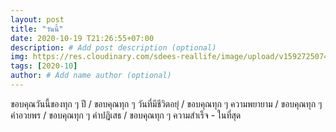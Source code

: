 ```yaml
---
layout: post
title: "วันนี้"
date: 2020-10-19 T21:26:55+07:00
description: # Add post description (optional)
img: https://res.cloudinary.com/sdees-reallife/image/upload/v1592725074/1517975396069.jpg # Add image post (optional)
tags: [2020-10]
author: # Add name author (optional)
---
```

ขอบคุณวันนี้ของทุก ๆ ปี / ขอบคุณทุก ๆ วันที่มีชีวิตอยุ่ / ขอบคุณทุก ๆ ความพยายาม / ขอบคุณทุก ๆ คำอวยพร / ขอบคุณทุก ๆ คำปฎิเสธ / ขอบคุณทุก ๆ ความสำเร็จ - ในที่สุด

<i class="fa fa-child" style="color:plum"></i>
